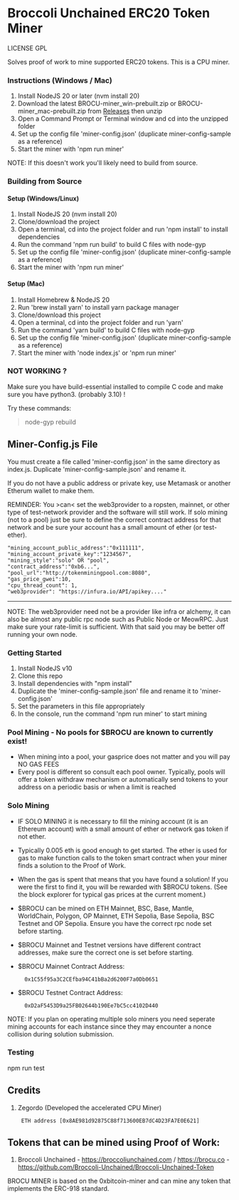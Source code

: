 
# Broccoli Unchained ERC20 Token Miner

LICENSE GPL

Solves proof of work to mine supported ERC20 tokens.  This is a CPU miner.

### Instructions (Windows / Mac)
1. Install NodeJS 20 or later (nvm install 20)
2. Download the latest BROCU-miner_win-prebuilt.zip or BROCU-miner_mac-prebuilt.zip from [Releases](https://github.com/Broccoli-Unchained/BROCU-miner/releases) then unzip
3. Open a Command Prompt or Terminal window and cd into the unzipped folder
4. Set up the config file 'miner-config.json' (duplicate miner-config-sample as a reference)
5. Start the miner with 'npm run miner'

NOTE: If this doesn't work you'll likely need to build from source.

### Building from Source

#### Setup (Windows/Linux)
1. Install NodeJS 20 (nvm install 20)
2. Clone/download the project
3. Open a terminal, cd into the project folder and run 'npm install' to install dependencies
4. Run the command 'npm run build' to build C files with node-gyp
6. Set up the config file 'miner-config.json' (duplicate miner-config-sample as a reference)
7. Start the miner with 'npm run miner'

#### Setup (Mac)
1. Install Homebrew & NodeJS 20
2. Run 'brew install yarn' to install yarn package manager
3. Clone/download this project
4. Open a terminal, cd into the project folder and run 'yarn'
5. Run the command 'yarn build' to build C files with node-gyp
6. Set up the config file 'miner-config.json' (duplicate miner-config-sample as a reference)
7. Start the miner with 'node index.js' or 'npm run miner'


### NOT WORKING ?
Make sure you have build-essential installed to compile C code and make sure you have python3.   (probably 3.10) ! 

Try these commands:
> node-gyp rebuild



## Miner-Config.js File

You must create a file called 'miner-config.json' in the same directory as index.js.  Duplicate 'miner-config-sample.json' and rename it.  

If you do not have a public address or private key, use Metamask or another Etherum wallet to make them.

REMINDER: You >can< set the web3provider to a ropsten, mainnet, or other type of test-network provider and the software will still work. If solo mining (not to a pool) just be sure to define the correct contract address for that network and be sure your account has a small amount of ether (or test-ether).

    "mining_account_public_address":"0x111111",
    "mining_account_private_key":"1234567",
    "mining_style":"solo" OR "pool",
    "contract_address":"0xb6...",
    "pool_url":"http://tokenminingpool.com:8080",
    "gas_price_gwei":10,
    "cpu_thread_count": 1,
    "web3provider": "https://infura.io/API/apikey...."

---------------

NOTE: The web3provider need not be a provider like infra or alchemy, it can also be almost any public rpc node such as Public Node or MeowRPC. Just make sure your rate-limit is sufficient. With that said you may be better off running your own node. 

### Getting Started
1. Install NodeJS v10
2. Clone this repo 
3. Install dependencies with "npm install" 
4. Duplicate the 'miner-config-sample.json' file and rename it to 'miner-config.json'
5. Set the parameters in this file appropriately
6. In the console, run the command 'npm run miner' to start mining



### Pool Mining - No pools for $BROCU are known to currently exist!
- When mining into a pool, your gasprice does not matter and you will pay NO GAS FEES  
- Every pool is different so consult each pool owner.  Typically, pools will offer a token withdraw mechanism or automatically send tokens to your address on a periodic basis or when a limit is reached


### Solo Mining
- IF SOLO MINING it is necessary to fill the mining account (it is an Ethereum account) with a small amount of ether or network gas token if not ether.
- Typically 0.005 eth is good enough to get started.  The ether is used for gas to make function calls to the token smart contract when your miner finds a solution to the Proof of Work.  
- When the gas is spent that means that you have found a solution! If you were the first to find it, you will be rewarded with $BROCU tokens.  (See the block explorer for typical gas prices at the current moment.)
- $BROCU can be mined on ETH Mainnet, BSC, Base, Mantle, WorldChain, Polygon, OP Mainnet, ETH Sepolia, Base Sepolia, BSC Testnet and OP Sepolia. Ensure you have the correct rpc node set before starting.
- $BROCU Mainnet and Testnet versions have different contract addresses, make sure the correct one is set before starting. 
- $BROCU Mainnet Contract Address:

        0x1C55f95a3C2CEfba94C41bBa2d6200F7a0Db0651

- $BROCU Testnet Contract Address:

        0xD2aF5453D9a25FB02644b190Ee7bC5cc4102D440

NOTE: If you plan on operating multiple solo miners you need seperate mining accounts for each instance since they may encounter a nonce collision during solution submission.





### Testing

npm run test


## Credits

1. Zegordo (Developed the accelerated CPU Miner)

        ETH address [0x8AE981d92875C88f713600EB7dC4D23FA7E0E621]



## Tokens that can be mined using Proof of Work:

1. Broccoli Unchained - https://broccoliunchained.com / https://brocu.co - https://github.com/Broccoli-Unchained/Broccoli-Unchained-Token

BROCU MINER is based on the 0xbitcoin-miner and can mine any token that implements the ERC-918 standard.

